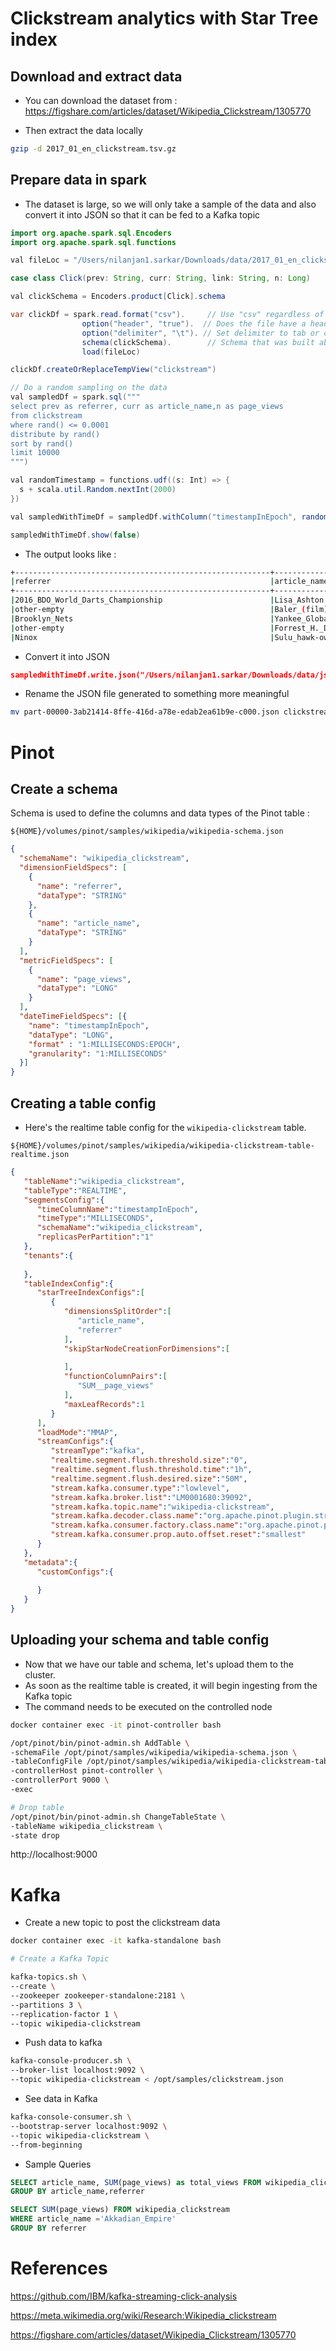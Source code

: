  
# Clickstream analytics with Star Tree index

## Download and extract data

* You can download the dataset from : https://figshare.com/articles/dataset/Wikipedia_Clickstream/1305770

* Then extract the data locally

```bash
gzip -d 2017_01_en_clickstream.tsv.gz
```

## Prepare data in spark

* The dataset is large, so we will only take a sample of the data and also convert it into JSON so that
  it can be fed to a Kafka topic

```java
import org.apache.spark.sql.Encoders
import org.apache.spark.sql.functions

val fileLoc = "/Users/nilanjan1.sarkar/Downloads/data/2017_01_en_clickstream.tsv"

case class Click(prev: String, curr: String, link: String, n: Long)

val clickSchema = Encoders.product[Click].schema

var clickDf = spark.read.format("csv").     // Use "csv" regardless of TSV or CSV.
                option("header", "true").  // Does the file have a header line?
                option("delimiter", "\t"). // Set delimiter to tab or comma.
                schema(clickSchema).        // Schema that was built above.
                load(fileLoc)

clickDf.createOrReplaceTempView("clickstream")      

// Do a random sampling on the data
val sampledDf = spark.sql("""
select prev as referrer, curr as article_name,n as page_views
from clickstream
where rand() <= 0.0001
distribute by rand()
sort by rand()
limit 10000
""")  

val randomTimestamp = functions.udf((s: Int) => {
  s + scala.util.Random.nextInt(2000)
})

val sampledWithTimeDf = sampledDf.withColumn("timestampInEpoch", randomTimestamp(lit(1516364153)))

sampledWithTimeDf.show(false)
```

* The output looks like :

```bash
+---------------------------------------------------------+--------------------------------------+----------+----------------+
|referrer                                                 |article_name                          |page_views|timestampInEpoch|
+---------------------------------------------------------+--------------------------------------+----------+----------------+
|2016_BDO_World_Darts_Championship                        |Lisa_Ashton                           |96        |1516365032      |
|other-empty                                              |Baler_(film)                          |334       |1516366019      |
|Brooklyn_Nets                                            |Yankee_Global_Enterprises             |14        |1516364402      |
|other-empty                                              |Forrest_H._Duttlinger_Natural_Area    |38        |1516365742      |
|Ninox                                                    |Sulu_hawk-owl                         |17        |1516365089      |
```

* Convert it into JSON

```json
sampledWithTimeDf.write.json("/Users/nilanjan1.sarkar/Downloads/data/json")
```

* Rename the JSON file generated to something more meaningful

```bash
mv part-00000-3ab21414-8ffe-416d-a78e-edab2ea61b9e-c000.json clickstream.json
```

# Pinot

## Create a schema

Schema is used to define the columns and data types of the Pinot table :

`${HOME}/volumes/pinot/samples/wikipedia/wikipedia-schema.json`

```json
{
  "schemaName": "wikipedia_clickstream",
  "dimensionFieldSpecs": [
    {
      "name": "referrer",
      "dataType": "STRING"
    },
    {
      "name": "article_name",
      "dataType": "STRING"
    }
  ],
  "metricFieldSpecs": [
    {
      "name": "page_views",
      "dataType": "LONG"
    }
  ],
  "dateTimeFieldSpecs": [{
    "name": "timestampInEpoch",
    "dataType": "LONG",
    "format" : "1:MILLISECONDS:EPOCH",
    "granularity": "1:MILLISECONDS"
  }]
}
```

## Creating a table config

* Here's the realtime table config for the `wikipedia-clickstream` table. 

`${HOME}/volumes/pinot/samples/wikipedia/wikipedia-clickstream-table-realtime.json`

```json
{
   "tableName":"wikipedia_clickstream",
   "tableType":"REALTIME",
   "segmentsConfig":{
      "timeColumnName":"timestampInEpoch",
      "timeType":"MILLISECONDS",
      "schemaName":"wikipedia_clickstream",
      "replicasPerPartition":"1"
   },
   "tenants":{
      
   },
   "tableIndexConfig":{
      "starTreeIndexConfigs":[
         {
            "dimensionsSplitOrder":[
               "article_name",           	
               "referrer"
            ],
            "skipStarNodeCreationForDimensions":[
               
            ],
            "functionColumnPairs":[
               "SUM__page_views"
            ],
            "maxLeafRecords":1
         }
      ],
      "loadMode":"MMAP",
      "streamConfigs":{
         "streamType":"kafka",
         "realtime.segment.flush.threshold.size":"0",
         "realtime.segment.flush.threshold.time":"1h",
         "realtime.segment.flush.desired.size":"50M",
         "stream.kafka.consumer.type":"lowlevel",
         "stream.kafka.broker.list":"LM0001680:39092",
         "stream.kafka.topic.name":"wikipedia-clickstream",
         "stream.kafka.decoder.class.name":"org.apache.pinot.plugin.stream.kafka.KafkaJSONMessageDecoder",
         "stream.kafka.consumer.factory.class.name":"org.apache.pinot.plugin.stream.kafka20.KafkaConsumerFactory",
         "stream.kafka.consumer.prop.auto.offset.reset":"smallest"
      }
   },
   "metadata":{
      "customConfigs":{
         
      }
   }
}
```

## Uploading your schema and table config

* Now that we have our table and schema, let's upload them to the cluster. 
* As soon as the realtime table is created, it will begin ingesting from the Kafka topic
* The command needs to be executed on the controlled node

```bash
docker container exec -it pinot-controller bash

/opt/pinot/bin/pinot-admin.sh AddTable \
-schemaFile /opt/pinot/samples/wikipedia/wikipedia-schema.json \
-tableConfigFile /opt/pinot/samples/wikipedia/wikipedia-clickstream-table-realtime.json \
-controllerHost pinot-controller \
-controllerPort 9000 \
-exec

# Drop table
/opt/pinot/bin/pinot-admin.sh ChangeTableState \
-tableName wikipedia_clickstream \
-state drop 
```

http://localhost:9000

# Kafka

* Create a new topic to post the clickstream data

```bash
docker container exec -it kafka-standalone bash

# Create a Kafka Topic

kafka-topics.sh \
--create \
--zookeeper zookeeper-standalone:2181 \
--partitions 3 \
--replication-factor 1 \
--topic wikipedia-clickstream
```

* Push data to kafka

```bash
kafka-console-producer.sh \
--broker-list localhost:9092 \
--topic wikipedia-clickstream < /opt/samples/clickstream.json
```

* See data in Kafka

```bash
kafka-console-consumer.sh \
--bootstrap-server localhost:9092 \
--topic wikipedia-clickstream \
--from-beginning
```

* Sample Queries

```sql
SELECT article_name, SUM(page_views) as total_views FROM wikipedia_clickstream 
GROUP BY article_name,referrer

SELECT SUM(page_views) FROM wikipedia_clickstream 
WHERE article_name ='Akkadian_Empire'
GROUP BY referrer
```

References
==========
https://github.com/IBM/kafka-streaming-click-analysis

https://meta.wikimedia.org/wiki/Research:Wikipedia_clickstream
 
https://figshare.com/articles/dataset/Wikipedia_Clickstream/1305770